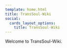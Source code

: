 ```yaml
---
template: home.html
title: TransSoul-Wiki
social:
  cards_layout_options:
    title: TransSoul-Wiki
---
```


Welcome to TransSoul-Wiki.